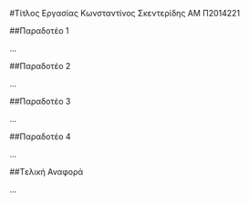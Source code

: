 #Τίτλος Εργασίας
Κωνσταντίνος Σκεντερίδης
ΑΜ Π2014221

##Παραδοτέο 1

...

##Παραδοτέο 2

…

##Παραδοτέο 3

...

##Παραδοτέο 4

...

##Tελική Αναφορά

...
